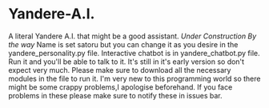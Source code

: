 # Yandere-A.I.
A literal Yandere A.I. that might be a good assistant.
*Under Construction By the way*
Name is set satoru but you can change it as you desire in the yandere_personality.py file.
Interactive chatbot is in yandere_chatbot.py file. Run it and you'll be able to talk to it.
It's still in it's early version so don't expect very much.
Please make sure to download all the necessary modules in the file to run it.
I'm very new to this programming world so there might be some crappy problems,I apologise beforehand.
If you face problems in these please make sure to notify these in issues bar.










